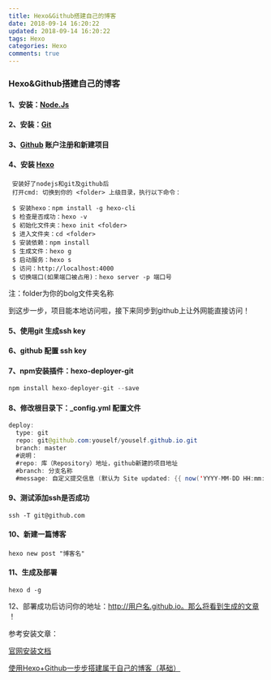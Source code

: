 ```yaml
---
title: Hexo&Github搭建自己的博客
date: 2018-09-14 16:20:22
updated: 2018-09-14 16:20:22
tags: Hexo
categories: Hexo
comments: true
---
```




### **Hexo&Github搭建自己的博客**

#### 1、安装：[Node.Js](http://nodejs.org/)

#### 2、安装：[Git](http://git-scm.com/)

#### 3、[Github](https://github.com) 账户注册和新建项目 

#### 4、安装 [Hexo](https://hexo.io/zh-cn/docs/)

```
 安装好了nodejs和git及github后
 打开cmd: 切换到你的 <folder> 上级目录，执行以下命令：
 
 $ 安装hexo：npm install -g hexo-cli
 $ 检查是否成功：hexo -v
 $ 初始化文件夹：hexo init <folder>
 $ 进入文件夹：cd <folder>
 $ 安装依赖：npm install
 $ 生成文件：hexo g
 $ 启动服务：hexo s
 $ 访问：http://localhost:4000
 $ 切换端口(如果端口被占用)：hexo server -p 端口号
```

注：folder为你的bolg文件夹名称

到这步一步，项目能本地访问啦，接下来同步到github上让外网能直接访问！

<!--more-->

#### 5、使用git 生成ssh key 

#### 6、github 配置 ssh  key

#### 7、npm安装插件：hexo-deployer-git

```js
npm install hexo-deployer-git --save
```

#### 8、修改根目录下：_config.yml 配置文件

```java
deploy:
  type: git
  repo: git@github.com:youself/youself.github.io.git
  branch: master
  #说明：
  #repo: 库（Repository）地址，github新建的项目地址
  #branch: 分支名称
  #message: 自定义提交信息 (默认为 Site updated: {{ now('YYYY-MM-DD HH:mm:ss') }})
```

#### 9、测试添加ssh是否成功

`ssh -T git@github.com`

#### 10、新建一篇博客

`hexo new post "博客名"`

#### 11、生成及部署

`hexo d -g `

12、部署成功后访问你的地址：http://用户名.github.io。那么将看到生成的文章 ！



参考安装文章：

[官网安装文档](https://hexo.io/zh-cn/docs/)

[使用Hexo+Github一步步搭建属于自己的博客（基础）](https://www.cnblogs.com/fengxiongZz/p/7707219.html)
